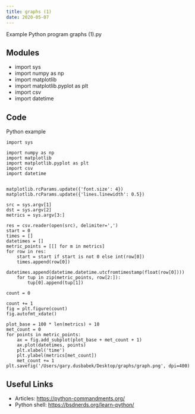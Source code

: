```yaml
---
title: graphs (1)
date: 2020-05-07
---
```

Example Python program graphs (1).py

## Modules

* import sys
* import numpy as np
* import matplotlib
* import matplotlib.pyplot as plt
* import csv
* import datetime

## Code

Python example

    import sys
    
    import numpy as np
    import matplotlib
    import matplotlib.pyplot as plt
    import csv
    import datetime
    
    
    matplotlib.rcParams.update({'font.size': 4})
    matplotlib.rcParams.update({'lines.linewidth': 0.5})
    
    src = sys.argv[1]
    dst = sys.argv[2]
    metrics = sys.argv[3:]
    
    res = csv.reader(open(src), delimiter=',')
    start = 0
    times = []
    datetimes = []
    metric_points = [[] for m in metrics]
    for row in res:
        start = start if start is not 0 else int(row[0])
        times.append(row[0])
        datetimes.append(datetime.datetime.utcfromtimestamp(float(row[0])))
        for tup in zip(metric_points, row[2:]):
            tup[0].append(tup[1])
    
    count = 0
    
    count += 1
    fig = plt.figure(count)
    fig.autofmt_xdate()
    
    plot_base = 100 * len(metrics) + 10
    met_count = 0
    for points in metric_points:
        ax = fig.add_subplot(plot_base + met_count + 1)
        ax.plot(datetimes, points)
        plt.xlabel('time')
        plt.ylabel(metrics[met_count])
        met_count += 1
    plt.savefig('/Users/gary.dusbabek/Desktop/graphs/graph.png', dpi=400)
        
        

## Useful Links

- Articles: https://python-commandments.org/
- Python shell: https://bsdnerds.org/learn-python/
